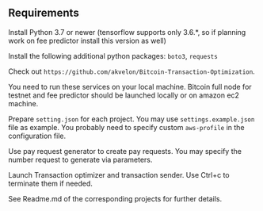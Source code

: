 ## Requirements

Install Python 3.7 or newer (tensorflow supports only 3.6.*, so if planning work on fee predictor install this version as well)

Install the following additional python packages: `boto3`, `requests`

Check out `https://github.com/akvelon/Bitcoin-Transaction-Optimization`.

You need to run these services on your local machine. Bitcoin full node for testnet and fee predictor should be launched locally or on amazon ec2 machine.

Prepare `setting.json` for each project. You may use `settings.example.json` file as example. You probably need to specify custom `aws-profile` in the configuration file.

Use pay request generator to create pay requests. You may specify the number request to generate via parameters.

Launch Transaction optimizer and transaction sender. Use Ctrl+c to terminate them if needed.

See Readme.md of the corresponding projects for further details.
